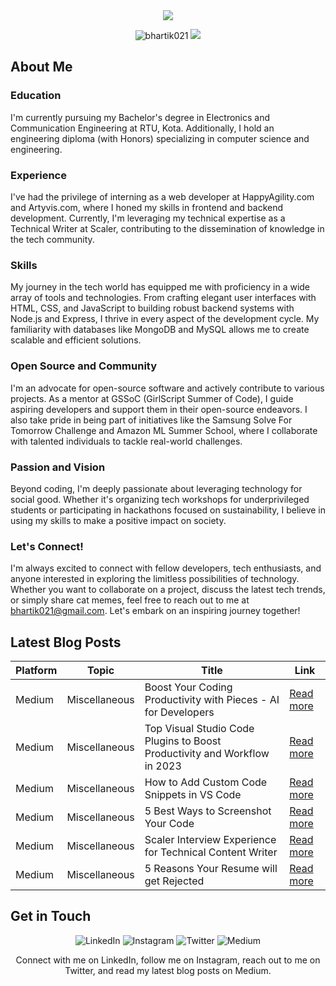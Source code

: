 <div align="center">
  <img src="https://readme-typing-svg.herokuapp.com?color=%236FDA44&size=32&center=true&vCenter=true&width=600&height=50&lines=Hi+👋,+I'm+Bharti;Software+Developer;Technical+Writer"/>
</div>

<p align="center">
  <img src="https://komarev.com/ghpvc/?username=bhartik021&color=green" alt="bhartik021" />
  <img src="https://img.shields.io/github/followers/bhartik021?label=followers&style=social"/>
</p>

## About Me

### Education

I'm currently pursuing my Bachelor's degree in Electronics and Communication Engineering at RTU, Kota. Additionally, I hold an engineering diploma (with Honors) specializing in computer science and engineering.

### Experience

I've had the privilege of interning as a web developer at HappyAgility.com and Artyvis.com, where I honed my skills in frontend and backend development. Currently, I'm leveraging my technical expertise as a Technical Writer at Scaler, contributing to the dissemination of knowledge in the tech community.

### Skills

My journey in the tech world has equipped me with proficiency in a wide array of tools and technologies. From crafting elegant user interfaces with HTML, CSS, and JavaScript to building robust backend systems with Node.js and Express, I thrive in every aspect of the development cycle. My familiarity with databases like MongoDB and MySQL allows me to create scalable and efficient solutions.

### Open Source and Community

I'm an advocate for open-source software and actively contribute to various projects. As a mentor at GSSoC (GirlScript Summer of Code), I guide aspiring developers and support them in their open-source endeavors. I also take pride in being part of initiatives like the Samsung Solve For Tomorrow Challenge and Amazon ML Summer School, where I collaborate with talented individuals to tackle real-world challenges.

### Passion and Vision

Beyond coding, I'm deeply passionate about leveraging technology for social good. Whether it's organizing tech workshops for underprivileged students or participating in hackathons focused on sustainability, I believe in using my skills to make a positive impact on society.

### Let's Connect!

I'm always excited to connect with fellow developers, tech enthusiasts, and anyone interested in exploring the limitless possibilities of technology. Whether you want to collaborate on a project, discuss the latest tech trends, or simply share cat memes, feel free to reach out to me at bhartik021@gmail.com. Let's embark on an inspiring journey together!

## Latest Blog Posts

| **Platform** | **Topic** | **Title** | **Link** |
| ----------- | --------- | --------- | -------- |
| Medium | Miscellaneous | Boost Your Coding Productivity with Pieces - AI for Developers | [Read more](https://medium.com/@bhartik021/boost-your-coding-productivity-with-pieces-ai-for-developers-eddc46a8f6ab) |
| Medium | Miscellaneous | Top Visual Studio Code Plugins to Boost Productivity and Workflow in 2023 | [Read more](https://medium.com/@bhartik021/productivity-tools-to-improve-your-developer-workflow-ecf8e9e097b8) |
| Medium | Miscellaneous | How to Add Custom Code Snippets in VS Code | [Read more](https://medium.com/@bhartik021/how-to-add-custom-code-snippets-in-vs-code-add-your-own-vs-code-snippets-6d37d70af24f) |
| Medium | Miscellaneous | 5 Best Ways to Screenshot Your Code | [Read more](https://medium.com/@bhartik021/5-best-ways-to-screenshot-your-code-74459471a25f) |
| Medium | Miscellaneous | Scaler Interview Experience for Technical Content Writer | [Read more](https://medium.com/@bhartik021/scaler-interview-experience-for-technical-content-writer-646b38394416) |
| Medium | Miscellaneous | 5 Reasons Your Resume will get Rejected | [Read more](https://medium.com/@bhartik021/5-reasons-your-resume-will-get-rejected-cc78993c1343) |

## Get in Touch

<p align="center">
  <a href="https://www.linkedin.com/in/bhartik021/" style="text-decoration: none;">
    <img src="https://img.shields.io/badge/LinkedIn-Connect-blue?logo=linkedin&logoColor=white&style=for-the-badge" alt="LinkedIn">
  </a>
  <a href="https://www.instagram.com/bhartik021/" style="text-decoration: none;">
    <img src="https://img.shields.io/badge/Instagram-Follow-E4405F?logo=instagram&logoColor=white&style=for-the-badge" alt="Instagram">
  </a>
  <a href="https://twitter.com/bhartik021" style="text-decoration: none;">
    <img src="https://img.shields.io/badge/Twitter-Follow-blue?logo=twitter&logoColor=white&style=for-the-badge" alt="Twitter">
  </a>
  <a href="https://medium.com/@bhartik021" style="text-decoration: none;">
    <img src="https://img.shields.io/badge/Medium-Read-black?logo=medium&logoColor=white&style=for-the-badge" alt="Medium">
  </a>
</p>

<p align="center">
  Connect with me on LinkedIn, follow me on Instagram, reach out to me on Twitter, and read my latest blog posts on Medium.
</p>
